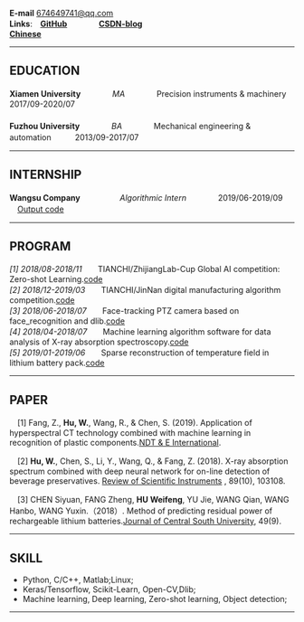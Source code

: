 **E-mail** 674649741@qq.com  
**Links**:　**[GitHub](https://github.com/Hu-WF)**　　　　**[CSDN-blog](https://blog.csdn.net/Hu_WF)**  
**[Chinese](README-ch.md)**  

----

## EDUCATION  
**Xiamen University**　　　　_MA_　　　　Precision instruments & machinery　　　　2017/09-2020/07  
　  
**Fuzhou University**　　　　_BA_　　　　Mechanical engineering & automation　　　2013/09-2017/07  
 
----

## INTERNSHIP  

**Wangsu Company**　　　　　_Algorithmic Intern_　　　　2019/06-2019/09  
　[Output code](https://github.com/Hu-WF/WS_InternshipProject)  
 
----

## PROGRAM  
_[1] 2018/08-2018/11_　　TIANCHI/ZhijiangLab-Cup Global AI competition: Zero-shot Learning.[code](https://github.com/Hu-WF/2018ZJL-Zero-Shot-Learning-ZSL)  
_[2] 2018/12-2019/03_　　TIANCHI/JinNan digital manufacturing algorithm competition.[code](https://github.com/Hu-WF/2019Jinnan-Digital-Manufacturing-DMAC)  
_[3] 2018/06-2018/07_　　Face-tracking PTZ camera based on face_recognition and dlib.[code](https://github.com/Hu-WF/Face-tracking-PTZ-camera-project)  
_[4] 2018/04-2018/07_　　Machine learning algorithm software for data analysis of X-ray absorption spectroscopy.[code](https://github.com/Hu-WF/XASDataProcessingProject)  
_[5] 2019/01-2019/06_　　Sparse reconstruction of temperature field in lithium battery pack.[code](https://github.com/Hu-WF/TemperatureField-Reconstruction)  

----

## PAPER  
　[1] Fang, Z., **Hu, W.**, Wang, R., & Chen, S. (2019). Application of hyperspectral CT technology combined with machine learning in recognition of plastic components.[NDT & E International](https://www.sciencedirect.com/science/article/pii/S0963869518305619?via%3Dihub).  

　[2] **Hu, W.**, Chen, S., Li, Y., Wang, Q., & Fang, Z. (2018). X-ray absorption spectrum combined with deep neural network for on-line detection of beverage preservatives. [Review of Scientific Instruments](https://aip.scitation.org/doi/10.1063/1.5048281)
, 89(10), 103108.  

　[3] CHEN Siyuan, FANG Zheng, **HU Weifeng**, YU Jie, WANG Qian, WANG Hanbo, WANG Yuxin.（2018）. Method of predicting residual power of rechargeable lithium batteries.[Journal of Central South University](http://www.zndxzk.com.cn/paper/paperView.aspx?id=paper_318535), 49(9).  
 
----

## SKILL  
* Python, C/C++, Matlab;Linux;  
* Keras/Tensorflow, Scikit-Learn, Open-CV,Dlib;  
* Machine learning, Deep learning, Zero-shot learning, Object detection;  

----

